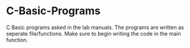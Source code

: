 # C-Basic-Programs
C Basic programs asked in the lab manuals.
The programs are written as seperate file/functions. Make sure to begin writing the code in the main function.
